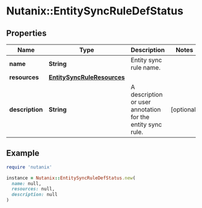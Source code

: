 # Nutanix::EntitySyncRuleDefStatus

## Properties

| Name | Type | Description | Notes |
| ---- | ---- | ----------- | ----- |
| **name** | **String** | Entity sync rule name. |  |
| **resources** | [**EntitySyncRuleResources**](EntitySyncRuleResources.md) |  |  |
| **description** | **String** | A description or user annotation for the entity sync rule. | [optional] |

## Example

```ruby
require 'nutanix'

instance = Nutanix::EntitySyncRuleDefStatus.new(
  name: null,
  resources: null,
  description: null
)
```

